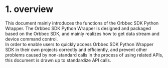 # 1. overview
This document mainly introduces the functions of the Orbbec SDK Python Wrapper. The Orbbec SDK Python Wrapper is designed and packaged based on the Orbbec SDK, and mainly realizes how to get data stream and device command control. <br />
In order to enable users to quickly access Orbbec SDK Python Wrapper SDK in their own projects correctly and efficiently, and prevent other problems caused by non-standard calls in the process of using related APIs, this document is drawn up to standardize API calls.<br />​

